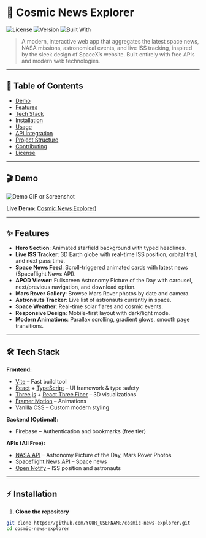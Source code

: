 # 🚀 Cosmic News Explorer

![License](https://img.shields.io/badge/license-MIT-blue)
![Version](https://img.shields.io/badge/version-1.0.0-green)
![Built With](https://img.shields.io/badge/built%20with-React%2C%20TypeScript%2C%20Three.js-blueviolet)

> A modern, interactive web app that aggregates the latest space news, NASA missions, astronomical events, and live ISS tracking, inspired by the sleek design of SpaceX’s website. Built entirely with free APIs and modern web technologies.

---

## 🌌 Table of Contents

- [Demo](#-demo)
- [Features](#-features)
- [Tech Stack](#-tech-stack)
- [Installation](#-installation)
- [Usage](#-usage)
- [API Integration](#-api-integration)
- [Project Structure](#-project-structure)
- [Contributing](#-contributing)
- [License](#-license)

---

## 🎬 Demo

![Demo GIF or Screenshot](link-to-your-demo.gif)

**Live Demo:** [Cosmic News Explorer](https://comic-news-explorer.netlify.app/))

---

## ✨ Features

- **Hero Section**: Animated starfield background with typed headlines.  
- **Live ISS Tracker**: 3D Earth globe with real-time ISS position, orbital trail, and next pass time.  
- **Space News Feed**: Scroll-triggered animated cards with latest news (Spaceflight News API).  
- **APOD Viewer**: Fullscreen Astronomy Picture of the Day with carousel, next/previous navigation, and download option.  
- **Mars Rover Gallery**: Browse Mars Rover photos by date and camera.  
- **Astronauts Tracker**: Live list of astronauts currently in space.  
- **Space Weather**: Real-time solar flares and cosmic events.  
- **Responsive Design**: Mobile-first layout with dark/light mode.  
- **Modern Animations**: Parallax scrolling, gradient glows, smooth page transitions.  

---

## 🛠 Tech Stack

**Frontend:**

- [Vite](https://vitejs.dev/) – Fast build tool  
- [React](https://reactjs.org/) + [TypeScript](https://www.typescriptlang.org/) – UI framework & type safety  
- [Three.js](https://threejs.org/) + [React Three Fiber](https://docs.pmnd.rs/react-three-fiber/getting-started/introduction) – 3D visualizations  
- [Framer Motion](https://www.framer.com/motion/) – Animations  
- Vanilla CSS – Custom modern styling

**Backend (Optional):**

- Firebase – Authentication and bookmarks (free tier)  

**APIs (All Free):**

- [NASA API](https://api.nasa.gov/) – Astronomy Picture of the Day, Mars Rover Photos  
- [Spaceflight News API](https://spaceflightnewsapi.net/) – Space news  
- [Open Notify](http://open-notify.org/) – ISS position and astronauts  

---

## ⚡ Installation

1. **Clone the repository**

```bash
git clone https://github.com/YOUR_USERNAME/cosmic-news-explorer.git
cd cosmic-news-explorer
